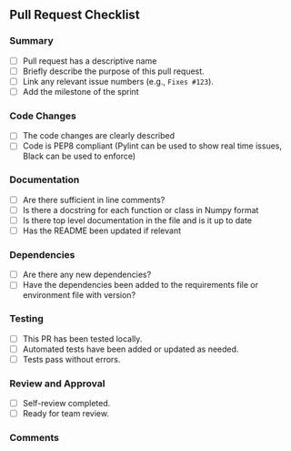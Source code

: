 ## Pull Request Checklist

### Summary
- [ ] Pull request has a descriptive name
- [ ] Briefly describe the purpose of this pull request.
- [ ] Link any relevant issue numbers (e.g., `Fixes #123`).
- [ ] Add the milestone of the sprint

### Code Changes
- [ ] The code changes are clearly described
- [ ] Code is PEP8 compliant 
    (Pylint can be used to show real time issues, Black can be used to enforce)

### Documentation
- [ ] Are there sufficient in line comments?
- [ ] Is there a docstring for each function or class in Numpy format
- [ ] Is there top level documentation in the file and is it up to date
- [ ] Has the README been updated if relevant

### Dependencies
- [ ] Are there any new dependencies?
- [ ] Have the dependencies been added to the requirements file or environment file with version?

### Testing
- [ ] This PR has been tested locally.
- [ ] Automated tests have been added or updated as needed.
- [ ] Tests pass without errors.

### Review and Approval
- [ ] Self-review completed.
- [ ] Ready for team review.

### Comments